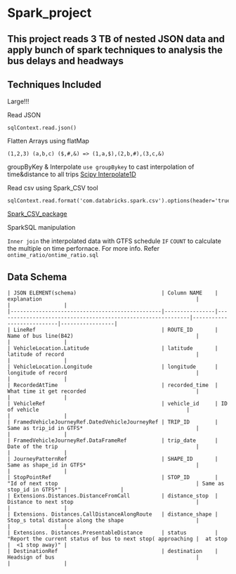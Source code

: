 # Spark_project

## This project reads 3 TB of nested JSON data and apply bunch of spark techniques to analysis the bus delays and headways

## Techniques Included

Large!!!

Read JSON 
```
sqlContext.read.json()
```

Flatten Arrays using flatMap
```
(1,2,3) (a,b,c) ($,#,&) => (1,a,$),(2,b,#),(3,c,&)
```
groupByKey & Interpolate
`use groupBykey` to cast interpolation of time&distance to all trips
[Scipy Interpolate1D](http://docs.scipy.org/doc/scipy/reference/generated/scipy.interpolate.interp1d.html#scipy.interpolate.interp1d)

Read csv using Spark_CSV tool
```
sqlContext.read.format('com.databricks.spark.csv').options(header='true').load()
```
[Spark_CSV_package](https://github.com/databricks/spark-csv)

SparkSQL manipulation

`Inner join` the interpolated data with GTFS schedule
`IF` `COUNT` to calculate the multiple on time perfornace.
For more info. Refer `ontime_ratio/ontime_ratio.sql`

## Data Schema
```
| JSON ELEMENT(schema)                           | Column NAME    | explanation                                                 |                           |                 | 
|------------------------------------------------|----------------|-------------------------------------------------------------|---------------------------|-----------------| 
| LineRef                                        | ROUTE_ID       | Name of bus line(B42)                                       |                           |                 | 
| VehicleLocation.Latitude                       | latitude       | latitude of record                                          |                           |                 | 
| VehicleLocation.Longitude                      | longitude      | longitude of record                                         |                           |                 | 
| RecordedAtTime                                 | recorded_time  | What time it get recorded                                   |                           |                 | 
| VehicleRef                                     | vehicle_id     | ID of vehicle                                               |                           |                 | 
| FramedVehicleJourneyRef.DatedVehicleJourneyRef | TRIP_ID        | Same as trip_id in GTFS*                                    |                           |                 | 
| FramedVehicleJourneyRef.DataFrameRef           | trip_date      | Date of the trip                                            |                           |                 | 
| JourneyPatternRef                              | SHAPE_ID       | Same as shape_id in GTFS*                                   |                           |                 | 
| StopPointRef                                   | STOP_ID        | "Id of next stop                                            | Same as stop_id in GTFS*" |                 | 
| Extensions.Distances.DistanceFromCall          | distance_stop  | Distance to next stop                                       |                           |                 | 
| Extensions. Distances.CallDistanceAlongRoute   | distance_shape | Stop_s total distance along the shape                       |                           |                 | 
| Extensions. Distances.PresentableDistance      | status         | "Report the current status of bus to next stop( approaching |  at stop                  |  <1 stop away)" | 
| DestinationRef                                 | destination    | Headsign of bus                                             |                           |                 | 
```